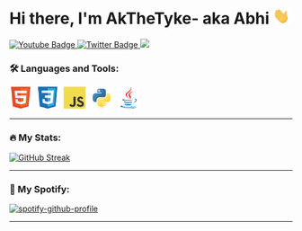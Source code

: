 # Hi there, I'm AkTheTyke- aka Abhi <img width="30px" src="https://github.com/SatYu26/SatYu26/raw/master/Assets/Hi.gif" />


<div id="badges">
  <a href="YouTube">
    <img src="https://img.shields.io/badge/YouTube-red?style=for-the-badge&logo=youtube&logoColor=white" alt="Youtube Badge"/>
  </a>
  <a href="Twitter">
    <img src="https://img.shields.io/badge/Twitter-blue?style=for-the-badge&logo=twitter&logoColor=white" alt="Twitter Badge"/>
  </a>
  <a href="Matrix">
    <img src="https://matrix.org/images/matrix-logo.svg alt="Matrix Badge"/>
    </a>
</div>

### :hammer_and_wrench: Languages and Tools:
<div>
    <img src="https://github.com/devicons/devicon/blob/master/icons/html5/html5-original.svg" title="HTML5" alt="HTML5" width="40" height="40"/>&nbsp;
    <img src="https://github.com/devicons/devicon/blob/master/icons/css3/css3-original.svg" title="CSS3" alt="CSS3" width="40" height="40"/>&nbsp;
    <img src="https://github.com/devicons/devicon/blob/master/icons/javascript/javascript-original.svg" title="JavaScript" alt="JavaScript" width="40" height="40"/>&nbsp;
    <img src="https://github.com/devicons/devicon/blob/master/icons/python/python-original.svg" title="Python" alt="Python" width="40" height="40"/>&nbsp;
    <img src="https://github.com/devicons/devicon/blob/master/icons/java/java-original.svg" title="Java" alt="Java" width="40" height="40"/>&nbsp;

---

### :fire: My Stats:
[![GitHub Streak](http://github-readme-streak-stats.herokuapp.com?user=AkTheTyke&theme=dark&background=000000)](https://git.io/streak-stats)

---

### :musical_note: My Spotify:
[![spotify-github-profile](https://spotify-github-profile.vercel.app/api/view?uid=rbwf9py35b7hfycndwxrwvrzl&cover_image=true&theme=default&bar_color=fa0000)](https://spotify-github-profile.vercel.app/api/view?uid=rbwf9py35b7hfycndwxrwvrzl&redirect=true)

---